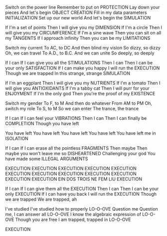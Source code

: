 Switch on the power line
Remember to put on
PROTECTION
Lay down your pieces
And let's begin
OBJECT CREATION
Fill in my data
parameters
INITIALIZATION
Set up our new world
And let's begin the
SIMULATION

If I'm a set of points
Then I will give you my
DIMENSION
If I'm a circle
Then I will give you my
CIRCUMFERENCE
If I'm a sine wave
Then you can sit on all my
TANGENTS
If I approach infinity
Then you can be my
LIMITATIONS

Switch my current
To AC, to DC
And then blind my vision
So dizzy, so dizzy
Oh, we can travel
To A.D., to B.C.
And we can unite
So deeply, so deeply

If I can
If I can give you all the
STIMULATIONS
Then I can
Then I can be your only
SATISFACTION
If I can make you happy
I will run the
EXECUTION
Though we are trapped
In this strange, strange
SIMULATION

If I'm an eggplant
Then I will give you my
NUTRIENTS
If I'm a tomato
Then I will give you
ANTIOXIDANTS
If I'm a tabby cat
Then I will purr for your
ENJOYMENT
If I'm the only god
Then you're the proof of my
EXISTENCE

Switch my gender
To F, to M
And then do whatever
From AM to PM
Oh, switch my role
To S, to M
So we can enter
The trance, the trance

If I can
If I can feel your
VIBRATIONS
Then I can
Then I can finally be
COMPLETION
Though you have left

You have left
You have left
You have left
You have left
You have left me in
ISOLATION

If I can
If I can erase all the pointless
FRAGMENTS
Then maybe
Then maybe you won't leave me so
DISHEARTENED
Challenging your god
You have made some
ILLEGAL ARGUMENTS

EXECUTION
EXECUTION
EXECUTION
EXECUTION
EXECUTION
EXECUTION
EXECUTION
EXECUTION
EXECUTION
EXECUTION
EXECUTION
EXECUTION
EIN
DOS
TROIS
NE
FEM
LIU
EXECUTION

If I can
If I can give them all the
EXECUTION
Then I can
Then I can be your only
EXECUTION
If I can have you back
I will run the
EXECUTION
Though we are trapped
We are trapped, ah

I've studied
I've studied how to properly
LO-O-OVE
Question me
Question me, I can answer all
LO-O-OVE
I know the
algebraic expression of
LO-O-OVE
Though you are free
I am trapped, trapped in
LO-O-OVE

EXECUTION
